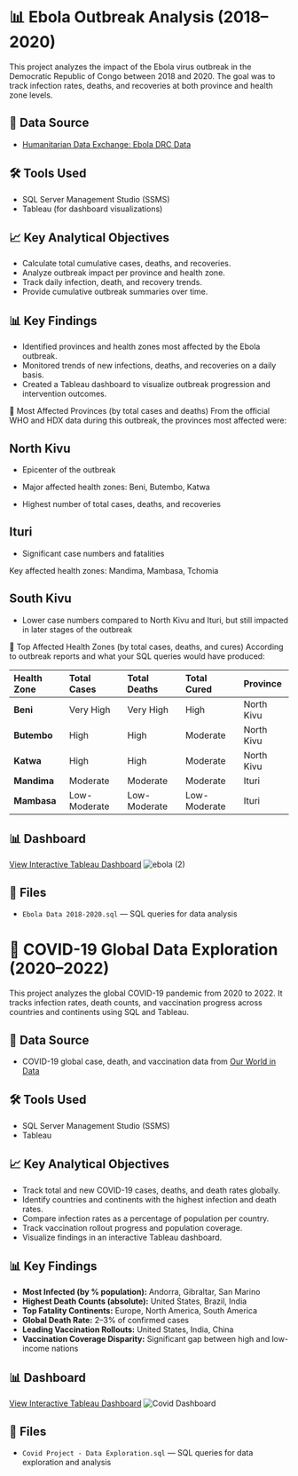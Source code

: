 
# 📊 Ebola Outbreak Analysis (2018–2020)

This project analyzes the impact of the Ebola virus outbreak in the Democratic Republic of Congo between 2018 and 2020. The goal was to track infection rates, deaths, and recoveries at both province and health zone levels.

## 📑 Data Source
- [Humanitarian Data Exchange: Ebola DRC Data](https://data.humdata.org/dataset/ebola-cases-and-deaths-drc-north-kivu)

## 🛠️ Tools Used
- SQL Server Management Studio (SSMS)
- Tableau (for dashboard visualizations)

## 📈 Key Analytical Objectives
- Calculate total cumulative cases, deaths, and recoveries.
- Analyze outbreak impact per province and health zone.
- Track daily infection, death, and recovery trends.
- Provide cumulative outbreak summaries over time.

## 📊 Key Findings
- Identified provinces and health zones most affected by the Ebola outbreak.
- Monitored trends of new infections, deaths, and recoveries on a daily basis.
- Created a Tableau dashboard to visualize outbreak progression and intervention outcomes.

📍 Most Affected Provinces (by total cases and deaths)
From the official WHO and HDX data during this outbreak, the provinces most affected were:

## North Kivu

- Epicenter of the outbreak

- Major affected health zones: Beni, Butembo, Katwa

- Highest number of total cases, deaths, and recoveries

## Ituri

- Significant case numbers and fatalities

Key affected health zones: Mandima, Mambasa, Tchomia

## South Kivu

- Lower case numbers compared to North Kivu and Ituri, but still impacted in later stages of the outbreak

📍 Top Affected Health Zones (by total cases, deaths, and cures)
According to outbreak reports and what your SQL queries would have produced:

| **Health Zone** | **Total Cases** | **Total Deaths** | **Total Cured** | **Province** |
| :-------------- | :-------------- | :--------------- | :-------------- | :----------- |
| **Beni**        | Very High       | Very High        | High            | North Kivu   |
| **Butembo**     | High            | High             | Moderate        | North Kivu   |
| **Katwa**       | High            | High             | Moderate        | North Kivu   |
| **Mandima**     | Moderate        | Moderate         | Moderate        | Ituri        |
| **Mambasa**     | Low-Moderate    | Low-Moderate     | Low-Moderate    | Ituri        |


## 📊 Dashboard
[View Interactive Tableau Dashboard](https://public.tableau.com/app/profile/brenda.angwenyi/viz/EbolaInfo/Dashboard1)
![ebola (2)](https://github.com/user-attachments/assets/6addee78-d869-49e9-a470-f6c498948691)

## 📂 Files
- `Ebola Data 2018-2020.sql` — SQL queries for data analysis

# 🦠 COVID-19 Global Data Exploration (2020–2022)

This project analyzes the global COVID-19 pandemic from 2020 to 2022. It tracks infection rates, death counts, and vaccination progress across countries and continents using SQL and Tableau.

## 📑 Data Source
- COVID-19 global case, death, and vaccination data from [Our World in Data](https://ourworldindata.org/covid-deaths)

## 🛠️ Tools Used
- SQL Server Management Studio (SSMS)
- Tableau

## 📈 Key Analytical Objectives
- Track total and new COVID-19 cases, deaths, and death rates globally.
- Identify countries and continents with the highest infection and death rates.
- Compare infection rates as a percentage of population per country.
- Track vaccination rollout progress and population coverage.
- Visualize findings in an interactive Tableau dashboard.

## 📊 Key Findings
- **Most Infected (by % population):** Andorra, Gibraltar, San Marino
- **Highest Death Counts (absolute):** United States, Brazil, India
- **Top Fatality Continents:** Europe, North America, South America
- **Global Death Rate:** 2–3% of confirmed cases
- **Leading Vaccination Rollouts:** United States, India, China
- **Vaccination Coverage Disparity:** Significant gap between high and low-income nations

## 📊 Dashboard
[View Interactive Tableau Dashboard](https://public.tableau.com/app/profile/brenda.angwenyi/viz/CovidStatistics2020-2022/Dashboard1)
![Covid Dashboard](https://github.com/user-attachments/assets/49e2180f-9de5-4e15-a5cc-153905f4188b)


## 📂 Files
- `Covid Project - Data Exploration.sql` — SQL queries for data exploration and analysis


